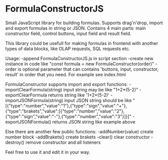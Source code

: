 # FormulaConstructorJS
Small JavaScript library for building formulas. Supports drag'n'drop, import and export formulas in string or JSON.
Contains 4 main parts: main constructor field, control buttons, input field and result field.

This library could be usefull for making formulas in frontend with another types of data blocks, like OLAP requests, SQL requests etc.

Usage:
-append FormulaConstructorJS.js in script section
-create new instance in code like "const formula = new FormulaConstructor(order)"
-order is optional parameter that can contains 'buttons, input, constructor, result' in order that you need.
For example see index.html

FormulaConstructor supports import and export functions:
 -importClearFormula(string) input string may be like "1+2*(5-2)"
 -exportClearFormula returns string like '1+2*(5-2)'
 -importJSONFormula(string) input JSON string should be like
 "[{"type":"number","value":"1"},{"type":"sign","value":"+"},{"type":"brakets","value":[{"type":"number","value":"2"},{"type":"sign","value":"-"},{"type":"number","value":"3"}]}]"
 -exportJSONFormula() returns JSON string like example above
 
 Else there are another few public functions:
 -addNumber(value) create number block
 -addBrakets() create brakets
 -clear() clear constructor
 -destroy() remove constructor and all listeners

Feel free to use it and edit it in your way.
